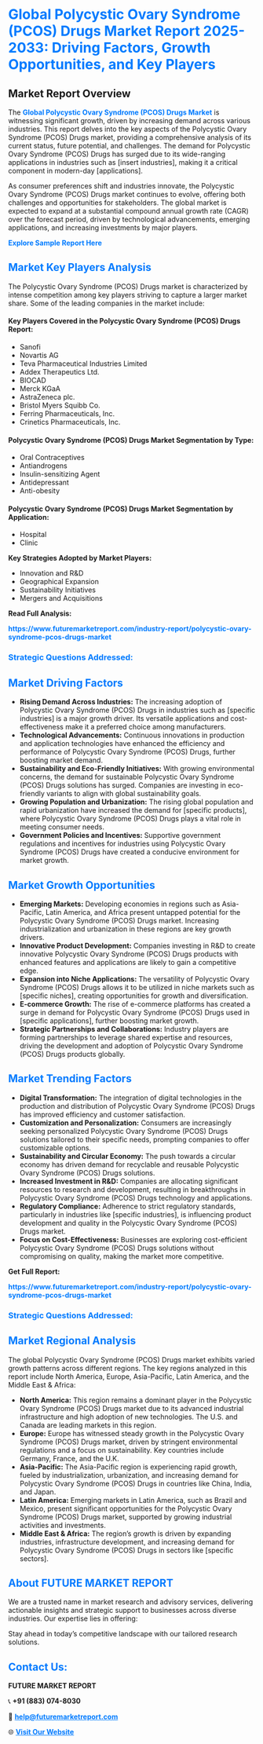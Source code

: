 <h1 style="color: #007BFF;">Global Polycystic Ovary Syndrome (PCOS) Drugs Market Report 2025-2033: Driving Factors, Growth Opportunities, and Key Players</h1>

<section id="overview">
<h2>Market Report Overview</h2>
<p>The <a href="https://www.futuremarketreport.com/industry-report/polycystic-ovary-syndrome-pcos-drugs-market" style="color: #007BFF; text-decoration: none;"><strong>Global Polycystic Ovary Syndrome (PCOS) Drugs Market</strong></a> is witnessing significant growth, driven by increasing demand across various industries. This report delves into the key aspects of the Polycystic Ovary Syndrome (PCOS) Drugs market, providing a comprehensive analysis of its current status, future potential, and challenges. The demand for Polycystic Ovary Syndrome (PCOS) Drugs has surged due to its wide-ranging applications in industries such as [insert industries], making it a critical component in modern-day [applications].</p>
<p>As consumer preferences shift and industries innovate, the Polycystic Ovary Syndrome (PCOS) Drugs market continues to evolve, offering both challenges and opportunities for stakeholders. The global market is expected to expand at a substantial compound annual growth rate (CAGR) over the forecast period, driven by technological advancements, emerging applications, and increasing investments by major players.</p>
</section>

<section id="overview">
<p><a href="https://www.futuremarketreport.com/request-sample/reportId=53726" style="color: #007BFF; text-decoration: none;"><strong>Explore Sample Report Here</strong></a></p>
</section>

<section id="key-players">
<h2 style="color: #007BFF;">Market Key Players Analysis</h2>
<p>The Polycystic Ovary Syndrome (PCOS) Drugs market is characterized by intense competition among key players striving to capture a larger market share. Some of the leading companies in the market include:</p>
<h4>Key Players Covered in the Polycystic Ovary Syndrome (PCOS) Drugs Report:</h4>
<ul><li>Sanofi</li><li>Novartis AG</li><li>Teva Pharmaceutical Industries Limited</li><li>Addex Therapeutics Ltd.</li><li>BIOCAD</li><li>Merck KGaA</li><li>AstraZeneca plc.</li><li>Bristol Myers Squibb Co.</li><li>Ferring Pharmaceuticals, Inc.</li><li>Crinetics Pharmaceuticals, Inc.</li></ul>
<h4>Polycystic Ovary Syndrome (PCOS) Drugs Market Segmentation by Type:</h4>
<ul><li>Oral Contraceptives</li><li>Antiandrogens</li><li>Insulin-sensitizing Agent</li><li>Antidepressant</li><li>Anti-obesity</li></ul>

<h4>Polycystic Ovary Syndrome (PCOS) Drugs Market Segmentation by Application:</h4>
<ul><li>Hospital</li><li>Clinic</li></ul>
<p><strong>Key Strategies Adopted by Market Players:</strong></p>
<ul>
<li>Innovation and R&D</li>
<li>Geographical Expansion</li>
<li>Sustainability Initiatives</li>
<li>Mergers and Acquisitions</li>
</ul>
</section>

<section>
<p><strong>Read Full Analysis: </strong></p><a href="https://www.futuremarketreport.com/industry-report/polycystic-ovary-syndrome-pcos-drugs-market" style="color: #007BFF; text-decoration: none;"><strong>https://www.futuremarketreport.com/industry-report/polycystic-ovary-syndrome-pcos-drugs-market</strong></a>
<h3 style="color: #007BFF;">Strategic Questions Addressed:</h3>
</section>

<section id="driving-factors">
<h2 style="color: #007BFF;">Market Driving Factors</h2>
<ul>
<li><strong>Rising Demand Across Industries:</strong> The increasing adoption of Polycystic Ovary Syndrome (PCOS) Drugs in industries such as [specific industries] is a major growth driver. Its versatile applications and cost-effectiveness make it a preferred choice among manufacturers.</li>
<li><strong>Technological Advancements:</strong> Continuous innovations in production and application technologies have enhanced the efficiency and performance of Polycystic Ovary Syndrome (PCOS) Drugs, further boosting market demand.</li>
<li><strong>Sustainability and Eco-Friendly Initiatives:</strong> With growing environmental concerns, the demand for sustainable Polycystic Ovary Syndrome (PCOS) Drugs solutions has surged. Companies are investing in eco-friendly variants to align with global sustainability goals.</li>
<li><strong>Growing Population and Urbanization:</strong> The rising global population and rapid urbanization have increased the demand for [specific products], where Polycystic Ovary Syndrome (PCOS) Drugs plays a vital role in meeting consumer needs.</li>
<li><strong>Government Policies and Incentives:</strong> Supportive government regulations and incentives for industries using Polycystic Ovary Syndrome (PCOS) Drugs have created a conducive environment for market growth.</li>
</ul>
</section>

<section id="growth-opportunities">
<h2 style="color: #007BFF;">Market Growth Opportunities</h2>
<ul>
<li><strong>Emerging Markets:</strong> Developing economies in regions such as Asia-Pacific, Latin America, and Africa present untapped potential for the Polycystic Ovary Syndrome (PCOS) Drugs market. Increasing industrialization and urbanization in these regions are key growth drivers.</li>
<li><strong>Innovative Product Development:</strong> Companies investing in R&D to create innovative Polycystic Ovary Syndrome (PCOS) Drugs products with enhanced features and applications are likely to gain a competitive edge.</li>
<li><strong>Expansion into Niche Applications:</strong> The versatility of Polycystic Ovary Syndrome (PCOS) Drugs allows it to be utilized in niche markets such as [specific niches], creating opportunities for growth and diversification.</li>
<li><strong>E-commerce Growth:</strong> The rise of e-commerce platforms has created a surge in demand for Polycystic Ovary Syndrome (PCOS) Drugs used in [specific applications], further boosting market growth.</li>
<li><strong>Strategic Partnerships and Collaborations:</strong> Industry players are forming partnerships to leverage shared expertise and resources, driving the development and adoption of Polycystic Ovary Syndrome (PCOS) Drugs products globally.</li>
</ul>
</section>

<section id="trending-factors">
<h2 style="color: #007BFF;">Market Trending Factors</h2>
<ul>
<li><strong>Digital Transformation:</strong> The integration of digital technologies in the production and distribution of Polycystic Ovary Syndrome (PCOS) Drugs has improved efficiency and customer satisfaction.</li>
<li><strong>Customization and Personalization:</strong> Consumers are increasingly seeking personalized Polycystic Ovary Syndrome (PCOS) Drugs solutions tailored to their specific needs, prompting companies to offer customizable options.</li>
<li><strong>Sustainability and Circular Economy:</strong> The push towards a circular economy has driven demand for recyclable and reusable Polycystic Ovary Syndrome (PCOS) Drugs solutions.</li>
<li><strong>Increased Investment in R&D:</strong> Companies are allocating significant resources to research and development, resulting in breakthroughs in Polycystic Ovary Syndrome (PCOS) Drugs technology and applications.</li>
<li><strong>Regulatory Compliance:</strong> Adherence to strict regulatory standards, particularly in industries like [specific industries], is influencing product development and quality in the Polycystic Ovary Syndrome (PCOS) Drugs market.</li>
<li><strong>Focus on Cost-Effectiveness:</strong> Businesses are exploring cost-efficient Polycystic Ovary Syndrome (PCOS) Drugs solutions without compromising on quality, making the market more competitive.</li>
</ul>
</section>

<section>
<p><strong>Get Full Report: </strong></p><a href="https://www.futuremarketreport.com/industry-report/polycystic-ovary-syndrome-pcos-drugs-market" style="color: #007BFF; text-decoration: none;"><strong>https://www.futuremarketreport.com/industry-report/polycystic-ovary-syndrome-pcos-drugs-market</strong></a>
<h3 style="color: #007BFF;">Strategic Questions Addressed:</h3>
</section>


<section id="regional-analysis">
<h2 style="color: #007BFF;">Market Regional Analysis</h2>
<p>The global Polycystic Ovary Syndrome (PCOS) Drugs market exhibits varied growth patterns across different regions. The key regions analyzed in this report include North America, Europe, Asia-Pacific, Latin America, and the Middle East & Africa:</p>
<ul>
<li><strong>North America:</strong> This region remains a dominant player in the Polycystic Ovary Syndrome (PCOS) Drugs market due to its advanced industrial infrastructure and high adoption of new technologies. The U.S. and Canada are leading markets in this region.</li>
<li><strong>Europe:</strong> Europe has witnessed steady growth in the Polycystic Ovary Syndrome (PCOS) Drugs market, driven by stringent environmental regulations and a focus on sustainability. Key countries include Germany, France, and the U.K.</li>
<li><strong>Asia-Pacific:</strong> The Asia-Pacific region is experiencing rapid growth, fueled by industrialization, urbanization, and increasing demand for Polycystic Ovary Syndrome (PCOS) Drugs in countries like China, India, and Japan.</li>
<li><strong>Latin America:</strong> Emerging markets in Latin America, such as Brazil and Mexico, present significant opportunities for the Polycystic Ovary Syndrome (PCOS) Drugs market, supported by growing industrial activities and investments.</li>
<li><strong>Middle East & Africa:</strong> The region’s growth is driven by expanding industries, infrastructure development, and increasing demand for Polycystic Ovary Syndrome (PCOS) Drugs in sectors like [specific sectors].</li>
</ul>
</section>

<footer>
<h2 style="color: #007BFF;">About FUTURE MARKET REPORT</h2>
<p>We are a trusted name in market research and advisory services, delivering actionable insights and strategic support to businesses across diverse industries. Our expertise lies in offering:</p>

<p>Stay ahead in today’s competitive landscape with our tailored research solutions.</p>

<h2 style="color: #007BFF;">Contact Us:</h2>
<p><strong>FUTURE MARKET REPORT</strong></p>
<p>📞 <strong>+91 (883) 074-8030</strong></p>
<p>📧 <strong><a href="mailto:help@futuremarketreport.com" style="color: #007BFF;">help@futuremarketreport.com</a></strong></p>
<p>🌐 <strong><a href="https://www.futuremarketreport.com/" style="color: #007BFF;">Visit Our Website</a></strong></p>
</footer>